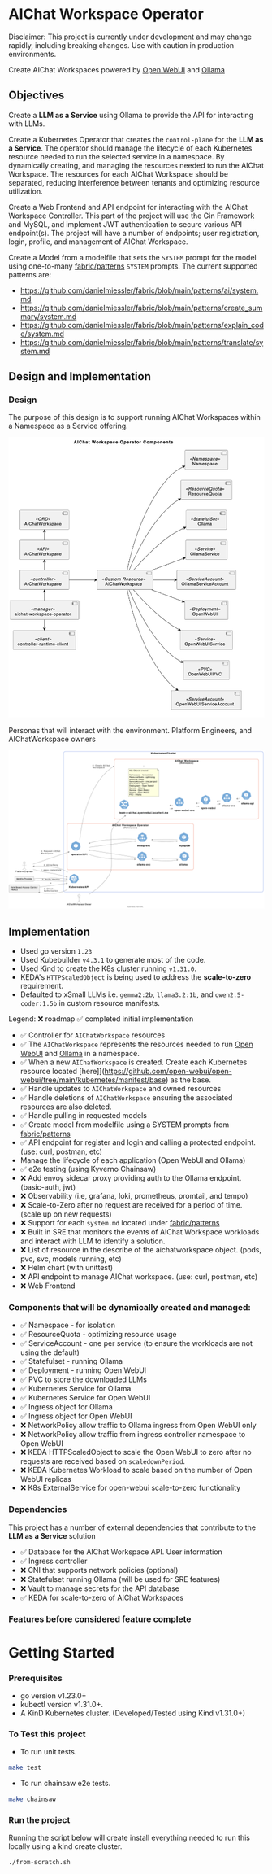 # AIChat Workspace Operator

Disclaimer: This project is currently under development and may change rapidly, including breaking changes. Use with caution in production environments.

Create AIChat Workspaces powered by [Open WebUI](https://openwebui.com/) and [Ollama](https://ollama.com/)

## Objectives

Create a **LLM as a Service** using Ollama to provide the API for interacting with LLMs. 

Create a Kubernetes Operator that creates the `control-plane` for the **LLM as a Service**. The operator should manage the lifecycle of each Kubernetes resource needed to run the selected service in a namespace. By dynamically creating, and managing the resources needed to run the AIChat Workspace. The resources for each AIChat Workspace should be separated, reducing interference between tenants and optimizing resource utilization.

Create a Web Frontend and API endpoint for interacting with the AIChat Workspace Controller. This part of the project will use the Gin Framework and MySQL, and implement JWT authentication to secure various API endpoint(s). The project will have a number of endpoints; user registration, login, profile, and management of AIChat Workspace.

Create a Model from a modelfile that sets the `SYSTEM` prompt for the model using one-to-many [fabric/patterns](https://github.com/danielmiessler/fabric/tree/main/patterns) `SYSTEM` prompts. The current supported patterns are:

* https://github.com/danielmiessler/fabric/blob/main/patterns/ai/system.md
* https://github.com/danielmiessler/fabric/blob/main/patterns/create_summary/system.md
* https://github.com/danielmiessler/fabric/blob/main/patterns/explain_code/system.md
* https://github.com/danielmiessler/fabric/blob/main/patterns/translate/system.md


## Design and Implementation

### Design


The purpose of this design is to support running AIChat Workspaces within a Namespace as a Service offering.


![image](diagrams/aichatworkspace-operator-components.png)

Personas that will interact with the environment. Platform Engineers, and AIChatWorkspace owners

![image](diagrams/simple-persona-workflow.png)

## Implementation

* Used go version `1.23`
* Used Kubebuilder `v4.3.1` to generate most of the code.
* Used Kind to create the K8s cluster running `v1.31.0`.
* KEDA's `HTTPScaledObject` is being used to address the **scale-to-zero** requirement.
* Defaulted to xSmall LLMs i.e. `gemma2:2b`, `llama3.2:1b`, and `qwen2.5-coder:1.5b` in custom resource manifests. 

Legend: ❌ roadmap ✅ completed initial implementation

* ✅ Controller for `AIChatWorkspace` resources
* ✅ The `AIChatWorkspace` represents the resources needed to run [Open WebUI](https://openwebui.com/) and [Ollama](https://ollama.com/) in a namespace.
* ✅ When a new `AIChatWorkspace` is created. Create each Kubernetes resource located [here]](https://github.com/open-webui/open-webui/tree/main/kubernetes/manifest/base) as the base.
* ✅ Handle updates to `AIChatWorkspace` and owned resources
* ✅ Handle deletions of `AIChatWorkspace` ensuring the associated resources are also deleted.
* ✅ Handle pulling in requested models
* ✅ Create model from modelfile using a SYSTEM prompts from [fabric/patterns](https://github.com/danielmiessler/fabric/tree/main/patterns)
* ✅ API endpoint for register and login and calling a protected endpoint. (use: curl, postman, etc)
* Manage the lifecycle of each application (Open WebUI and Ollama)
* ✅ e2e testing (using Kyverno Chainsaw)
* ❌ Add envoy sidecar proxy providing auth to the Ollama endpoint. (basic-auth, jwt)
* ❌ Observability (i.e, grafana, loki, prometheus, promtail, and tempo)
* ❌ Scale-to-Zero after no request are received for a period of time. (scale up on new requests)
* ❌ Support for each `system.md` located under [fabric/patterns](https://github.com/danielmiessler/fabric/tree/main/patterns)
* ❌ Built in SRE that monitors the events of AIChat Workspace workloads and interact with LLM to identify a solution.
* ❌ List of resource in the describe of the aichatworkspace object. (pods, pvc, svc, models running, etc)
* ❌ Helm chart (with unittest)
* ❌ API endpoint to manage AIChat workspace. (use: curl, postman, etc)
* ❌ Web Frontend

### Components that will be dynamically created and managed:

* ✅ Namespace - for isolation
* ✅ ResourceQuota - optimizing resource usage
* ✅ ServiceAccount - one per service (to ensure the workloads are not using the default)
* ✅ Statefulset - running Ollama
* ✅ Deployment - running Open WebUI
* ✅ PVC to store the downloaded LLMs
* ✅ Kubernetes Service for Ollama
* ✅ Kubernetes Service for Open WebUI
* ✅ Ingress object for Ollama
* ✅ Ingress object for Open WebUI
* ❌ NetworkPolicy allow traffic to Ollama ingress from Open WebUI only
* ❌ NetworkPolicy allow traffic from ingress controller namespace to Open WebUI
* ❌ KEDA HTTPScaledObject to scale the Open WebUI to zero after no requests are received based on `scaledownPeriod`.
* ❌ KEDA Kubernetes Workload to scale based on the number of Open WebUI replicas
* ❌ K8s ExternalService for open-webui scale-to-zero functionality

### Dependencies

This project has a number of external dependencies that contribute to the **LLM as a Service** solution

* ✅ Database for the AIChat Workspace API. User information
* ✅ Ingress controller
* ❌ CNI that supports network policies (optional)
* ❌ Statefulset running Ollama (will be used for SRE features)
* ❌ Vault to manage secrets for the API database
* ✅ KEDA for scale-to-zero of AIChat Workspaces

### Features before considered feature complete

# Getting Started

### Prerequisites
* go version v1.23.0+
* kubectl version v1.31.0+.
* A KinD Kubernetes cluster. (Developed/Tested using Kind v1.31.0+)


### To Test this project

* To run unit tests.

```sh
make test
```

* To run chainsaw e2e tests.

```sh
make chainsaw
```

### Run the project

Running the script below will create install everything needed to run this locally using a kind create cluster.

```sh
./from-scratch.sh
```